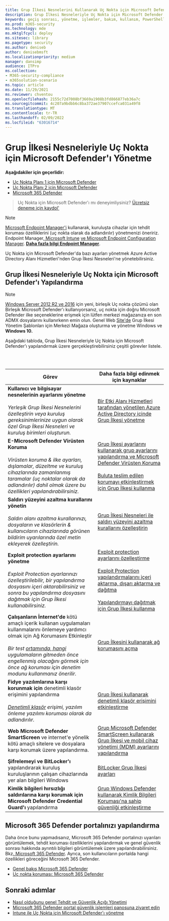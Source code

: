 ```yaml
---
title: Grup İlkesi Nesnelerini Kullanarak Uç Nokta için Microsoft Defender'ı Yönetme
description: Grup İlkesi Nesneleriyle Uç Nokta için Microsoft Defender'ı yönetmeyi öğrenin
keywords: geçiş sonrası, yönetme, işlemler, bakım, kullanım, PowerShell, Uç Nokta için Microsoft Defender, edr
ms.prod: m365-security
ms.technology: mde
ms.mktglfcycl: deploy
ms.sitesec: library
ms.pagetype: security
ms.author: deniseb
author: denisebmsft
ms.localizationpriority: medium
manager: dansimp
audience: ITPro
ms.collection:
- M365-security-compliance
- m365solution-scenario
ms.topic: article
ms.date: 11/29/2021
ms.reviewer: chventou
ms.openlocfilehash: 2155c72d7008bf3669a1908b3fd866877eb36a7c
ms.sourcegitcommit: 4c207a9bdbb6c8ba372ae37907ccefca031a49f8
ms.translationtype: MT
ms.contentlocale: tr-TR
ms.lasthandoff: 02/09/2022
ms.locfileid: "63016714"
---
```

# <a name="manage-microsoft-defender-for-endpoint-with-group-policy-objects"></a>Grup İlkesi Nesneleriyle Uç Nokta için Microsoft Defender'ı Yönetme

**Aşağıdakiler için geçerlidir:**
- [Uç Nokta Planı 1 için Microsoft Defender](https://go.microsoft.com/fwlink/?linkid=2154037)
- [Uç Nokta Planı 2 için Microsoft Defender](https://go.microsoft.com/fwlink/?linkid=2154037)
- [Microsoft 365 Defender](https://go.microsoft.com/fwlink/?linkid=2118804)

> Uç Nokta için Microsoft Defender'ı mı deneyimliysiniz? [Ücretsiz deneme için kaydol'](https://signup.microsoft.com/create-account/signup?products=7f379fee-c4f9-4278-b0a1-e4c8c2fcdf7e&ru=https://aka.ms/MDEp2OpenTrial?ocid=docs-wdatp-exposedapis-abovefoldlink)

> [!NOTE]
> [Microsoft Endpoint Manager'i](/mem) kullanarak, kuruluşta cihazlar için tehdit koruması özelliklerini (uç nokta olarak da adlandırılır) yönetmenizi öneririz. Endpoint Manager[, Microsoft Intune](/mem/intune/fundamentals/what-is-intune) [ve Microsoft Endpoint Configuration Manager](/mem/configmgr/core/understand/introduction). **[Daha fazla bilgi Endpoint Manager](/mem/endpoint-manager-overview)**.

Uç Nokta için Microsoft Defender'da bazı ayarları yönetmek Azure Active Directory Alanı Hizmetleri'nden Grup İlkesi Nesneleri'ne yönetebilirsiniz.

## <a name="configure-microsoft-defender-for-endpoint-with-group-policy-objects"></a>Grup İlkesi Nesneleriyle Uç Nokta için Microsoft Defender'ı Yapılandırma

> [!NOTE]
> [Windows Server 2012 R2 ve 2016](/microsoft-365/security/defender-endpoint/configure-server-endpoints#new-functionality-in-the-modern-unified-solution-for-windows-server-2012-r2-and-2016-preview) için yeni, birleşik Uç nokta çözümü olan Birleşik Microsoft Defender'ı kullanıyorsanız, uç nokta için doğru Microsoft Defender ilke seçeneklerine erişmek için lütfen merkezi mağazanıza en son ADMX dosyalarını kullanırkenn emin olun. Genel Web [Site'de](/troubleshoot/windows-client/group-policy/create-and-manage-central-store) Grup İlkesi Yönetim Şablonları için Merkezi Mağaza oluşturma ve yönetme Windows ve **Windows 10.** 

Aşağıdaki tabloda, Grup İlkesi Nesneleriyle Uç Nokta için Microsoft Defender'ı yapılandırmak üzere gerçekleştirebilirsiniz çeşitli görevler listele.

<br/><br/>

|Görev|Daha fazla bilgi edinmek için kaynaklar|
|---|---|
|**Kullanıcı ve bilgisayar nesnelerinin ayarlarını yönetme** <br/><br/> *Yerleşik Grup İlkesi Nesnelerini özelleştirin veya kuruluş gereksinimlerinize uygun olarak özel Grup İlkesi Nesneleri ve kuruluş birimleri oluşturun.*|[Bir Etki Alanı Hizmetleri tarafından yönetilen Azure Active Directory içinde Grup İlkesi yönetme](/azure/active-directory-domain-services/manage-group-policy)|
|**E-Microsoft Defender Virüsten Koruma** <br/><br/> *Virüsten koruma & ilke ayarları, dışlamalar, düzeltme ve kuruluş cihazlarında zamanlanmış taramalar (uç noktalar olarak da adlandırılır) dahil olmak üzere bu özellikleri yapılandırabilirsiniz.*|[Grup İlkesi ayarlarını kullanarak grup ayarlarını yapılandırma ve Microsoft Defender Virüsten Koruma](/windows/security/threat-protection/microsoft-defender-antivirus/use-group-policy-microsoft-defender-antivirus) <br/><br/> [Buluta teslim edilen korumayı etkinleştirmek için Grup İlkesi kullanma](/windows/security/threat-protection/microsoft-defender-antivirus/enable-cloud-protection-microsoft-defender-antivirus#use-group-policy-to-enable-cloud-delivered-protection)|
|**Saldırı yüzeyini azaltma kurallarını yönetin** <br/><br/> *Saldırı alanı azaltma kurallarınızı, dosyaların ve klasörlerin & kullanıcıların cihazlarında görünen bildirim uyarılarında özel metin ekleyerek özelleştirin.*|[Grup İlkesi Nesneleri ile saldırı yüzeyini azaltma kurallarını özelleştirin](/microsoft-365/security/defender-endpoint/customize-attack-surface-reduction#use-group-policy-to-exclude-files-and-folders)|
|**Exploit protection ayarlarını yönetme** <br/><br/> *Exploit Protection ayarlarınızı özelleştirilebilir, bir yapılandırma dosyasını içeri aktarabilirsiniz ve sonra bu yapılandırma dosyasını dağıtmak için Grup İlkesi kullanabilirsiniz.*|[Exploit protection ayarlarını özelleştirme](/microsoft-365/security/defender-endpoint/customize-exploit-protection) <br/><br/> [Exploit Protection yapılandırmalarını içeri aktarma, dışarı aktarma ve dağıtma](/microsoft-365/security/defender-endpoint/import-export-exploit-protection-emet-xml) <br/><br/> [Yapılandırmayı dağıtmak için Grup İlkesi kullanma](/microsoft-365/security/defender-endpoint/import-export-exploit-protection-emet-xml#use-group-policy-to-distribute-the-configuration)|
|**Çalışanların İnternet'de** kötü amaçlı içerik kullanan uygulamaları kullanmalarını önlemeye yardımcı olmak için Ağ Korumasını Etkinleştir <br/><br/> *Bir test [ortamında, hangi](/microsoft-365/security/defender-endpoint/evaluate-network-protection) uygulamaların gitmeden önce engellenmiş olacağını görmek için önce ağ koruması için denetim modunu kullanmanız önerilir.*|[Grup İlkesini kullanarak ağ korumasını açma](/microsoft-365/security/defender-endpoint/enable-network-protection#group-policy)|
|**Fidye yazılımlarına karşı korunmak için** denetimli klasör erişimini yapılandırma <br/><br/> *[Denetimli klasör](/microsoft-365/security/defender-endpoint/controlled-folders) erişimi, yazılım önleme yazılımı koruması olarak da adlandırılır.*|[Grup İlkesi kullanarak denetimli klasör erişimini etkinleştirme](/microsoft-365/security/defender-endpoint/enable-controlled-folders#group-policy)|
|**Web Microsoft Defender SmartScreen** ve internet'e yönelik kötü amaçlı sitelere ve dosyalara karşı korumak üzere yapılandırma.|[Grup Microsoft Defender SmartScreen kullanarak Grup İlkesi ve mobil cihaz yönetimi (MDM) ayarlarını yapılandırma](/windows/security/threat-protection/microsoft-defender-smartscreen/microsoft-defender-smartscreen-available-settings#group-policy-settings)|
|**Şifrelemeyi ve BitLocker'ı** yapılandırarak kuruluş kuruluşlarının çalışan cihazlarında yer alan bilgileri Windows|[BitLocker Grup İlkesi ayarları](/windows/security/information-protection/bitlocker/bitlocker-group-policy-settings)|
|**Kimlik bilgileri hırsızlığı saldırılarına karşı korumak için Microsoft Defender Credential Guard'ı** yapılandırma|[Grup Windows Defender kullanarak Kimlik Bilgileri Koruması'na sahip güvenliği etkinleştirme](/windows/security/identity-protection/credential-guard/credential-guard-manage#enable-windows-defender-credential-guard-by-using-group-policy)|

## <a name="configure-your-microsoft-365-defender-portal"></a>Microsoft 365 Defender portalınızı yapılandırma

Daha önce bunu yapmadısanız, Microsoft 365 Defender portalınızı uyarıları görüntülemek, tehdit koruması özelliklerini yapılandırmak ve genel güvenlik sonrası hakkında ayrıntılı bilgileri görüntülemek üzere yapılandırabilirsiniz. Bkz[. Microsoft 365 Defender](/microsoft-365/security/defender/microsoft-365-defender). Ayrıca, son kullanıcıların portalda hangi özellikleri göreceğini Microsoft 365 Defender.

- [Genel bakış Microsoft 365 Defender](/microsoft-365/security/defender-endpoint/use)
- [Uç nokta koruması: Microsoft 365 Defender](/mem/intune/protect/endpoint-protection-windows-10#microsoft-defender-security-center)

## <a name="next-steps"></a>Sonraki adımlar

- [Nasıl olduğunu genel Tehdit ve Güvenlik Açığı Yönetimi](/microsoft-365/security/defender-endpoint/next-gen-threat-and-vuln-mgt)
- [Microsoft 365 Defender portal güvenlik işlemleri panosuna ziyaret edin](/microsoft-365/security/defender-endpoint/security-operations-dashboard)
- [Intune ile Uç Nokta için Microsoft Defender'ı yönetme](manage-mde-post-migration-intune.md)
